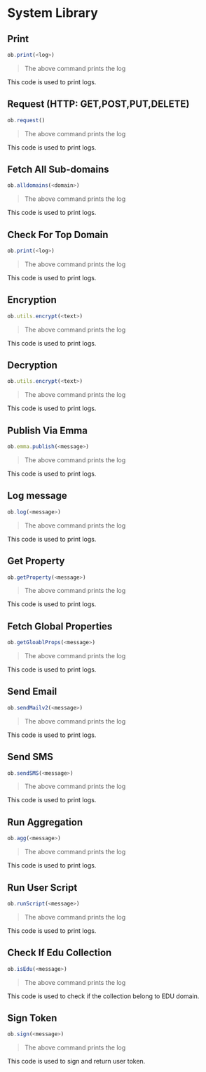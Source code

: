 # System Library

## Print

```javascript
ob.print(<log>)
```
> The above command prints the log


This code is used to print logs.


## Request (HTTP: GET,POST,PUT,DELETE)

```javascript
ob.request()
```
> The above command prints the log


This code is used to print logs.


## Fetch All Sub-domains

```javascript
ob.alldomains(<domain>)
```
> The above command prints the log


This code is used to print logs.


## Check For Top Domain

```javascript
ob.print(<log>)
```
> The above command prints the log


This code is used to print logs.


## Encryption

```javascript
ob.utils.encrypt(<text>)
```
> The above command prints the log


This code is used to print logs.


## Decryption

```javascript
ob.utils.encrypt(<text>)
```
> The above command prints the log


This code is used to print logs.


## Publish Via Emma

```javascript
ob.emma.publish(<message>)
```
> The above command prints the log


This code is used to print logs.

## Log message

```javascript
ob.log(<message>)
```
> The above command prints the log


This code is used to print logs.

## Get Property

```javascript
ob.getProperty(<message>)
```
> The above command prints the log


This code is used to print logs.

## Fetch Global Properties

```javascript
ob.getGloablProps(<message>)
```
> The above command prints the log


This code is used to print logs.

## Send Email

```javascript
ob.sendMailv2(<message>)
```
> The above command prints the log


This code is used to print logs.

## Send SMS

```javascript
ob.sendSMS(<message>)
```
> The above command prints the log


This code is used to print logs.

## Run Aggregation

```javascript
ob.agg(<message>)
```
> The above command prints the log


This code is used to print logs.

## Run User Script

```javascript
ob.runScript(<message>)
```
> The above command prints the log


This code is used to print logs.

## Check If Edu Collection

```javascript
ob.isEdu(<message>)
```
> The above command prints the log


This code is used to check if the collection belong to EDU domain.

## Sign Token

```javascript
ob.sign(<message>)
```
> The above command prints the log


This code is used to sign and return user token.
